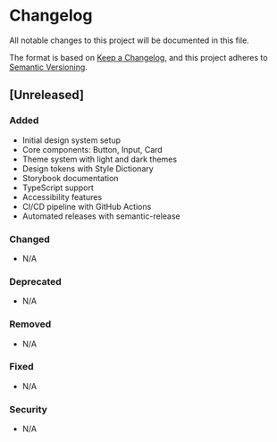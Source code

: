 # Changelog

All notable changes to this project will be documented in this file.

The format is based on [Keep a Changelog](https://keepachangelog.com/en/1.0.0/),
and this project adheres to [Semantic Versioning](https://semver.org/spec/v2.0.0.html).

## [Unreleased]

### Added
- Initial design system setup
- Core components: Button, Input, Card
- Theme system with light and dark themes
- Design tokens with Style Dictionary
- Storybook documentation
- TypeScript support
- Accessibility features
- CI/CD pipeline with GitHub Actions
- Automated releases with semantic-release

### Changed
- N/A

### Deprecated
- N/A

### Removed
- N/A

### Fixed
- N/A

### Security
- N/A 